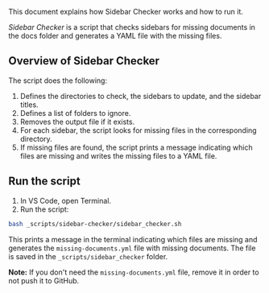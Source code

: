 This document explains how Sidebar Checker works and how to run it.

*Sidebar Checker* is a script that checks sidebars for missing documents in the docs folder and generates a YAML file with the missing files.

## Overview of Sidebar Checker

The script does the following: 

1. Defines the directories to check, the sidebars to update, and the sidebar titles.
2. Defines a list of folders to ignore.
3. Removes the output file if it exists.
4. For each sidebar, the script looks for missing files in the corresponding directory.
5. If missing files are found, the script prints a message indicating which files are missing and writes the missing files to a YAML file.

## Run the script

1. In VS Code, open Terminal.
2. Run the script:
```bash
bash _scripts/sidebar-checker/sidebar_checker.sh
```

This prints a message in the terminal indicating which files are missing and generates the `missing-documents.yml` file with missing documents. The file is saved in the `_scripts/sidebar_checker` folder.

**Note:** If you don't need the `missing-documents.yml` file, remove it in order to not push it to GitHub.